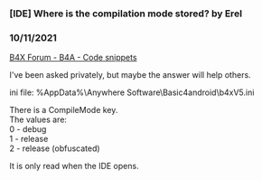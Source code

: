 ### [IDE] Where is the compilation mode stored? by Erel
### 10/11/2021
[B4X Forum - B4A - Code snippets](https://www.b4x.com/android/forum/threads/135030/)

I've been asked privately, but maybe the answer will help others.  
  
ini file: %AppData%\Anywhere Software\Basic4android\b4xV5.ini  
  
There is a CompileMode key.  
The values are:  
0 - debug  
1 - release  
2 - release (obfuscated)  
  
It is only read when the IDE opens.